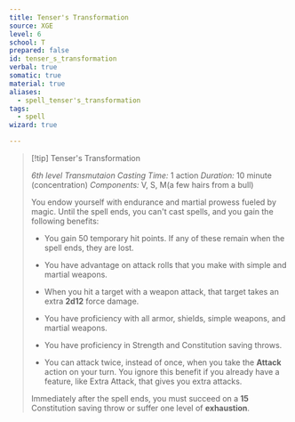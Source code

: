 ```yaml
---
title: Tenser's Transformation
source: XGE
level: 6
school: T
prepared: false
id: tenser_s_transformation
verbal: true
somatic: true
material: true
aliases:
  - spell_tenser's_transformation
tags:
  - spell
wizard: true

---
```

>[!tip] Tenser's Transformation
>
> *6th level Transmutaion*
> *Casting Time:* 1 action
> *Duration:* 10 minute (concentration)
> *Components:* V, S, M(a few hairs from a bull)
>
>You endow yourself with endurance and martial prowess fueled by magic. Until the spell ends, you can't cast spells, and you gain the following benefits:
>
>-  You gain 50 temporary hit points. If any of these remain when the spell ends, they are lost.
>
>-  You have advantage on attack rolls that you make with simple and martial weapons.
>
>-  When you hit a target with a weapon attack, that target takes an extra **2d12** force damage.
>
>-  You have proficiency with all armor, shields, simple weapons, and martial weapons.
>
>-  You have proficiency in Strength and Constitution saving throws.
>
>-  You can attack twice, instead of once, when you take the **Attack** action on your turn. You ignore this benefit if you already have a feature, like Extra Attack, that gives you extra attacks.
>
>Immediately after the spell ends, you must succeed on a **15** Constitution saving throw or suffer one level of **exhaustion**.
>

